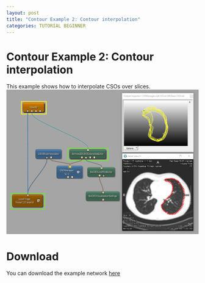 ```yaml
---
layout: post
title: "Contour Example 2: Contour interpolation"
categories: TUTORIAL BEGINNER
---
```


# Contour Example 2: Contour interpolation
This example shows how to interpolate CSOs over slices.
![Screenshot](./image.png)

# Download
You can download the example network [here](./ContourExample2.mlab)
